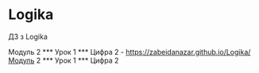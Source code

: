 # Logika
ДЗ з Logika


Модуль 2 *** Урок 1 *** Цифра 2 - https://zabeidanazar.github.io/Logika/Модуль 2 *** Урок 1 *** Цифра 2
